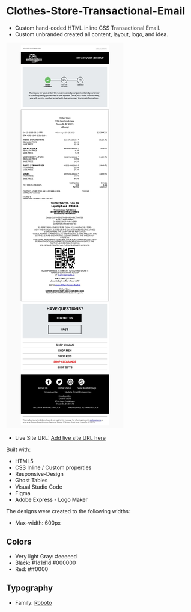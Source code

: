 # Clothes-Store-Transactional-Email
- Custom hand-coded HTML inline CSS Transactional Email.<br>
- Custom unbranded created all content, layout, logo, and idea.<br>  

![](email-preview-transactional.jpeg)

- Live Site URL: [Add live site URL here](https://ryoshi1001.github.io/Clothes-Store-Transactional-Email/)

Built with:
- HTML5 
- CSS Inline / Custom properties
- Responsive-Design
- Ghost Tables
- Visual Studio Code
- Figma
- Adobe Express - Logo Maker
  
The designs were created to the following widths:
- Max-width: 600px
  
## Colors
- Very light Gray: #eeeeed
- Black: #1d1d1d #000000
- Red: #ff0000

## Typography
- Family: [Roboto]([https://fonts.google.com/specimen/Be+Vietnam+Pro](https://fonts.google.com/specimen/Roboto))


